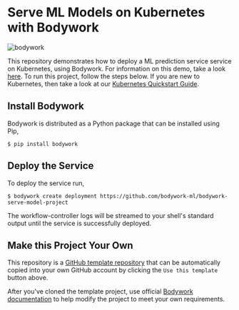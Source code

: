 # Serve ML Models on Kubernetes with Bodywork

![bodywork](https://bodywork-media.s3.eu-west-2.amazonaws.com/serve_model_qs.png)

This repository demonstrates how to deploy a ML prediction service service on Kubernetes, using Bodywork. For information on this demo, take a look [here](https://bodywork.readthedocs.io/en/latest/quickstart_batch_job/). To run this project, follow the steps below. If you are new to Kubernetes, then take a look at our [Kubernetes Quickstart Guide](https://bodywork.readthedocs.io/en/latest/kubernetes/#quickstart).

## Install Bodywork

Bodywork is distributed as a Python package that can be installed using Pip,

```shell
$ pip install bodywork
```

## Deploy the Service

To deploy the service run,

```shell
$ bodywork create deployment https://github.com/bodywork-ml/bodywork-serve-model-project
```

The workflow-controller logs will be streamed to your shell's standard output until the service is successfully deployed.

## Make this Project Your Own

This repository is a [GitHub template repository](https://docs.github.com/en/free-pro-team@latest/github/creating-cloning-and-archiving-repositories/creating-a-repository-from-a-template) that can be automatically copied into your own GitHub account by clicking the `Use this template` button above.

After you've cloned the template project, use official [Bodywork documentation](https://bodywork.readthedocs.io/en/latest/) to help modify the project to meet your own requirements.
